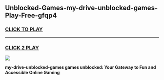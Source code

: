 
## Unblocked-Games-my-drive-unblocked-games-Play-Free-gfqp4
<h3>
<a href="https://premium76.site?title=my-drive-unblocked-games&ref=17A">CLICK TO PLAY</a></h3>
<hr>

<h3>
<a href="https://premium76.site?title=my-drive-unblocked-games&ref=17A">CLICK 2 PLAY</a>
  
</h3>

<a href="https://premium76.site?title=my-drive-unblocked-games&ref=17A"><img src="https://clearcache.store/games.png"></a>


**my-drive-unblocked-games games unblocked: Your Gateway to Fun and Accessible Online Gaming**
